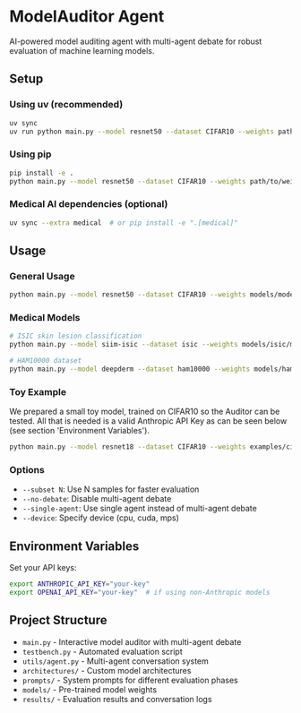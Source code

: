 # ModelAuditor Agent

AI-powered model auditing agent with multi-agent debate for robust evaluation of machine learning models.

## Setup

### Using uv (recommended)
```bash
uv sync
uv run python main.py --model resnet50 --dataset CIFAR10 --weights path/to/weights.pth
```

### Using pip
```bash
pip install -e .
python main.py --model resnet50 --dataset CIFAR10 --weights path/to/weights.pth
```

### Medical AI dependencies (optional)
```bash
uv sync --extra medical  # or pip install -e ".[medical]"
```

## Usage

### General Usage
```bash
python main.py --model resnet50 --dataset CIFAR10 --weights models/model.pth
```

### Medical Models
```bash
# ISIC skin lesion classification
python main.py --model siim-isic --dataset isic --weights models/isic/model.pth

# HAM10000 dataset
python main.py --model deepderm --dataset ham10000 --weights models/ham10000.pth
```

### Toy Example

We prepared a small toy model, trained on CIFAR10 so the Auditor can be tested. All that is needed is a valid Anthropic API Key as can be seen below (see section 'Environment Variables').

```bash
python main.py --model resnet18 --dataset CIFAR10 --weights examples/cifar10/cifar10.pth
```


### Options
- `--subset N`: Use N samples for faster evaluation
- `--no-debate`: Disable multi-agent debate
- `--single-agent`: Use single agent instead of multi-agent debate
- `--device`: Specify device (cpu, cuda, mps)

## Environment Variables

Set your API keys:
```bash
export ANTHROPIC_API_KEY="your-key"
export OPENAI_API_KEY="your-key"  # if using non-Anthropic models
```

## Project Structure

- `main.py` - Interactive model auditor with multi-agent debate
- `testbench.py` - Automated evaluation script
- `utils/agent.py` - Multi-agent conversation system
- `architectures/` - Custom model architectures
- `prompts/` - System prompts for different evaluation phases
- `models/` - Pre-trained model weights
- `results/` - Evaluation results and conversation logs